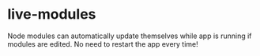 live-modules
============

Node modules can automatically update themselves while app is running if modules are edited.  No need to restart the app every time!
